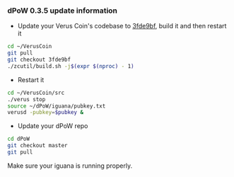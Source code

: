 ### dPoW 0.3.5 update information

- Update your Verus Coin's codebase to [3fde9bf](https://github.com/VerusCoin/VerusCoin/tree/3fde9bfd727c5081e0308a98d47925379945cac1), build it and then restart it

```bash
cd ~/VerusCoin
git pull
git checkout 3fde9bf
./zcutil/build.sh -j$(expr $(nproc) - 1)
```

- Restart it

```bash
cd ~/VerusCoin/src
./verus stop
source ~/dPoW/iguana/pubkey.txt
verusd -pubkey=$pubkey &
```

- Update your dPoW repo

```bash
cd dPoW
git checkout master
git pull
```

Make sure your iguana is running properly.
